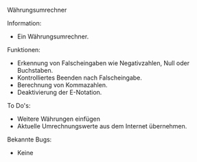Währungsumrechner

Information:
- Ein Währungsumrechner.


Funktionen:
- Erkennung von Falscheingaben wie Negativzahlen, Null oder Buchstaben.
- Kontrolliertes Beenden nach Falscheingabe.
- Berechnung von Kommazahlen.
- Deaktivierung der E-Notation.


To Do's:
- Weitere Währungen einfügen
- Aktuelle Umrechnungswerte aus dem Internet übernehmen.


Bekannte Bugs:
- Keine
